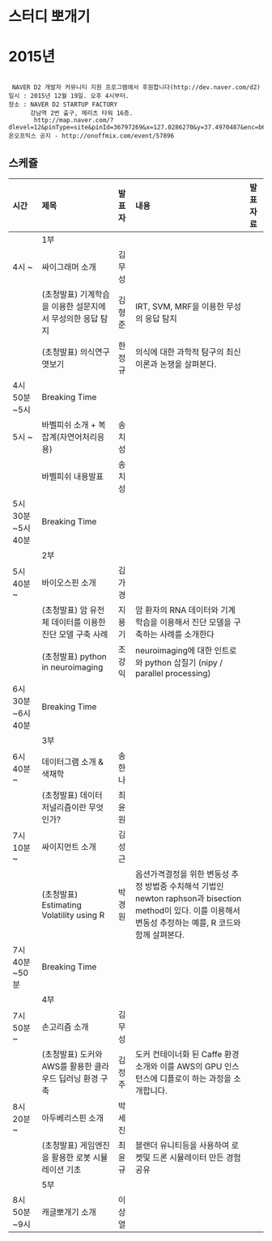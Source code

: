 
# 스터디 뽀개기

# 2015년
<pre><code>
 NAVER D2 개발자 커뮤니티 지원 프로그램에서 후원합니다(http://dev.naver.com/d2)
일시 : 2015년 12월 19일. 오후 4시부터.
장소 : NAVER D2 STARTUP FACTORY
      강남역 2번 출구, 메리츠 타워 16층.
       http://map.naver.com/?dlevel=12&pinType=site&pinId=36797269&x=127.0286270&y=37.4970487&enc=b64
온오프믹스 공지 - http://onoffmix.com/event/57896
</code></pre>

## 스케쥴

|    시간        |      제목                              | 발표자  |  내용   |   발표자료       |
|:---	         |:---	                                  |:---	   |:---	|:---	|
|                | 1부                                    |         |         |
|4시 ~           | 싸이그래머 소개                        | 김무성  |         |
|                | (초청발표) 기계학습을 이용한 설문지에서 무성의한 응답 탐지 | 김형준  | IRT, SVM, MRF을 이용한 무성의 응답 탐지  |
|                | (초청발표) 의식연구 엿보기             | 한정규  | 의식에 대한 과학적 탐구의 최신 이론과 논쟁을 살펴본다.        |
|4시50분~5시     | Breaking Time                          |         |         |
|5시 ~           | 바벨피쉬 소개 + 복잡계(자연어처리응용) | 송치성  |         |
|                | 바벨피쉬 내용발표                      | 송치성  |         |
|5시30분~5시40분 | Breaking Time                          |         |         |
|                | 2부                                    |         |         |
|5시40분 ~       | 바이오스핀 소개                        | 김가경  |         |
|                | (초청발표) 암 유전체 데이터를 이용한 진단 모델 구축 사례 | 지용기  |    암 환자의 RNA 데이터와 기계학습을 이용해서 진단 모델을 구축하는 사례를 소개한다     |
|                | (초청발표) python in neuroimaging  | 조강익  |  neuroimaging에 대한 인트로와 python 삽질기 (nipy / parallel processing) |
|6시30분~6시40분 | Breaking Time                          |         |         |
|                | 3부                                    |         |         |
|6시40분 ~       | 데이터그램 소개 & 색채학               | 송한나  |         |
|                | (초청발표) 데이터 저널리즘이란 무엇인가?| 최윤원  |         |
|7시10분 ~       | 싸이지먼트 소개                        | 김성근  |         |
|                | (초청발표) Estimating Volatility using R | 박경원  | 옵션가격결정을 위한 변동성 추정 방법중 수치해석 기법인 newton raphson과 bisection method이 있다. 이를 이용해서 변동성 추정하는 예를, R 코드와 함께 살펴본다.  |
|7시40분~50분    | Breaking Time                          |         |         |
|                | 4부                                    |         |         |
|7시50분~        | 손고리즘 소개                          | 김무성  |         |
|                | (초청발표) 도커와 AWS를 활용한 클라우드 딥러닝 환경 구축  | 김정주  |  도커 컨테이너화 된 Caffe 환경 소개와 이를 AWS의 GPU 인스턴스에 디플로이 하는 과정을 소개합니다.        |
|8시20분 ~       | 아두베리스핀 소개                      | 박세진  |         |
|                | (초청발표) 게임엔진을 활용한 로봇 시뮬레이션 기초 | 최윤규  | 블랜더 유니티등을 사용하여 로켓및 드론 시뮬레이터 만든 경험 공유 |   |
|                | 5부                                    |         |         |
|8시50분~9시     | 캐글뽀개기 소개                        | 이상열  |         |